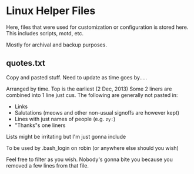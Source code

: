 # Linux Helper Files

Here, files that were used for customization or configuration is stored here.
This includes scripts, motd, etc.

Mostly for archival and backup purposes.

## quotes.txt
Copy and pasted stuff. Need to update as time goes by.....

Arranged by time. Top is the earliest (2 Dec, 2013)
Some 2 liners are combined into 1 line just cus.
The following are generally not pasted in:
- Links
- Salutations (meows and other non-usual signoffs are however kept)
- Lines with just names of people (e.g. ```zy:```)
- "Thanks"s one liners

Lists might be irritating but I'm just gonna include

To be used by .bash_login on robin (or anywhere else should you wish)

Feel free to filter as you wish. Nobody's gonna bite you because you removed a few lines from that file.
